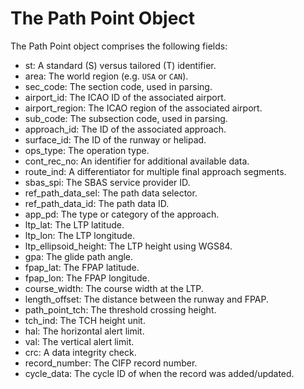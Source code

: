 # The Path Point Object

The Path Point object comprises the following fields:

- st: A standard (S) versus tailored (T) identifier.
- area: The world region (e.g. `USA` or `CAN`).
- sec_code: The section code, used in parsing.
- airport_id: The ICAO ID of the associated airport.
- airport_region: The ICAO region of the associated airport.
- sub_code: The subsection code, used in parsing.
- approach_id: The ID of the associated approach.
- surface_id: The ID of the runway or helipad.
- ops_type: The operation type.
- cont_rec_no: An identifier for additional available data.
- route_ind: A differentiator for multiple final approach segments.
- sbas_spi: The SBAS service provider ID.
- ref_path_data_sel: The path data selector.
- ref_path_data_id: The path data ID.
- app_pd: The type or category of the approach.
- ltp_lat: The LTP latitude.
- ltp_lon: The LTP longitude.
- ltp_ellipsoid_height: The LTP height using WGS84.
- gpa: The glide path angle.
- fpap_lat: The FPAP latitude.
- fpap_lon: The FPAP longitude.
- course_width: The course width at the LTP.
- length_offset: The distance between the runway and FPAP.
- path_point_tch: The threshold crossing height.
- tch_ind: The TCH height unit.
- hal: The horizontal alert limit.
- val: The vertical alert limit.
- crc: A data integrity check.
- record_number: The CIFP record number.
- cycle_data: The cycle ID of when the record was added/updated.
